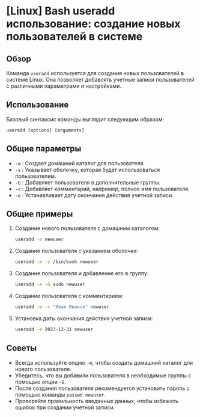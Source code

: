 # [Linux] Bash useradd использование: создание новых пользователей в системе

## Обзор
Команда `useradd` используется для создания новых пользователей в системе Linux. Она позволяет добавлять учетные записи пользователей с различными параметрами и настройками.

## Использование
Базовый синтаксис команды выглядит следующим образом:

```
useradd [options] [arguments]
```

## Общие параметры
- `-m` : Создает домашний каталог для пользователя.
- `-s` : Указывает оболочку, которая будет использоваться пользователем.
- `-G` : Добавляет пользователя в дополнительные группы.
- `-c` : Добавляет комментарий, например, полное имя пользователя.
- `-e` : Устанавливает дату окончания действия учетной записи.

## Общие примеры
1. Создание нового пользователя с домашним каталогом:
   ```bash
   useradd -m newuser
   ```

2. Создание пользователя с указанием оболочки:
   ```bash
   useradd -m -s /bin/bash newuser
   ```

3. Создание пользователя и добавление его в группу:
   ```bash
   useradd -m -G sudo newuser
   ```

4. Создание пользователя с комментарием:
   ```bash
   useradd -m -c "Иван Иванов" newuser
   ```

5. Установка даты окончания действия учетной записи:
   ```bash
   useradd -e 2023-12-31 newuser
   ```

## Советы
- Всегда используйте опцию `-m`, чтобы создать домашний каталог для нового пользователя.
- Убедитесь, что вы добавили пользователя в необходимые группы с помощью опции `-G`.
- После создания пользователя рекомендуется установить пароль с помощью команды `passwd newuser`.
- Проверяйте правильность введенных данных, чтобы избежать ошибок при создании учетной записи.